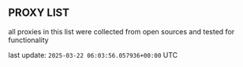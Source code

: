 ## PROXY LIST

all proxies in this list were collected from open sources and tested for functionality

last update: `2025-03-22 06:03:56.057936+00:00` UTC